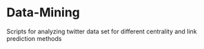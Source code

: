 # Data-Mining
Scripts for analyzing twitter data set for different centrality and link prediction methods
